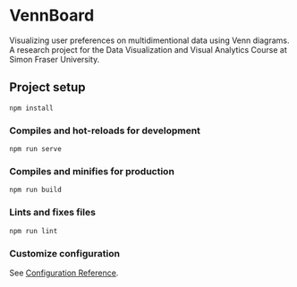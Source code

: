 # VennBoard
Visualizing user preferences on multidimentional data using Venn diagrams. A research project for the Data Visualization and Visual Analytics Course at Simon Fraser University.

## Project setup
```
npm install
```

### Compiles and hot-reloads for development
```
npm run serve
```

### Compiles and minifies for production
```
npm run build
```

### Lints and fixes files
```
npm run lint
```

### Customize configuration
See [Configuration Reference](https://cli.vuejs.org/config/).
